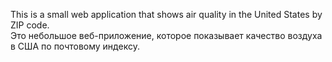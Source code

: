 This is a small web application that shows air quality in the United States by ZIP code.<br/>
Это небольшое веб-приложение, которое показывает качество воздуха в США по почтовому индексу.
